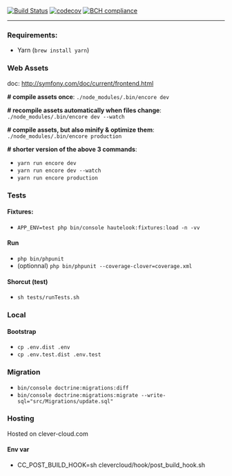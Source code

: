 [![Build Status](https://travis-ci.org/romainnorberg/getresources.tech.svg?branch=master)](https://travis-ci.org/romainnorberg/getresources.tech)
[![codecov](https://codecov.io/gh/romainnorberg/getresources.tech/branch/master/graph/badge.svg)](https://codecov.io/gh/romainnorberg/getresources.tech)
[![BCH compliance](https://bettercodehub.com/edge/badge/romainnorberg/getresources.tech?branch=master)](https://bettercodehub.com/)

***

### Requirements:
- Yarn (`brew install yarn`)

### Web Assets

doc: http://symfony.com/doc/current/frontend.html

**# compile assets once**: `./node_modules/.bin/encore dev`

**# recompile assets automatically when files change**: `./node_modules/.bin/encore dev --watch`

**# compile assets, but also minify & optimize them**: `./node_modules/.bin/encore production`

**# shorter version of the above 3 commands**: 
- `yarn run encore dev`
- `yarn run encore dev --watch`
- `yarn run encore production`

### Tests

#### Fixtures:
- `APP_ENV=test php bin/console hautelook:fixtures:load -n -vv`

#### Run
- `php bin/phpunit`
- (optionnal) `php bin/phpunit --coverage-clover=coverage.xml`

#### Shorcut (test)
- `sh tests/runTests.sh`

### Local

#### Bootstrap 
- `cp .env.dist .env`
- `cp .env.test.dist .env.test`

### Migration
- `bin/console doctrine:migrations:diff`
- `bin/console doctrine:migrations:migrate --write-sql="src/Migrations/update.sql"`

### Hosting
Hosted on clever-cloud.com

#### Env var
- CC_POST_BUILD_HOOK=sh clevercloud/hook/post_build_hook.sh